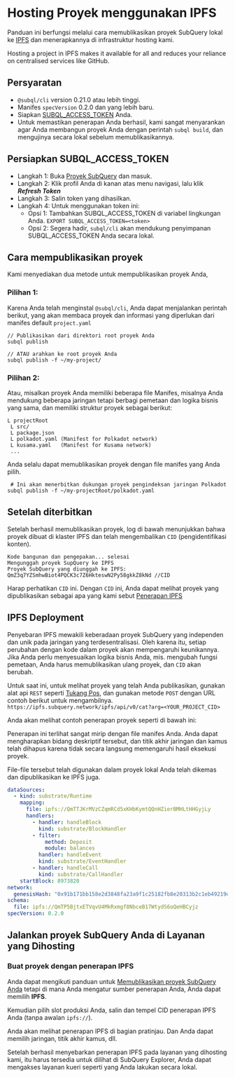 # Hosting Proyek menggunakan IPFS

Panduan ini berfungsi melalui cara memublikasikan proyek SubQuery lokal ke [IPFS](https://ipfs.io/) dan menerapkannya di infrastruktur hosting kami.

Hosting a project in IPFS makes it available for all and reduces your reliance on centralised services like GitHub.

## Persyaratan

- `@subql/cli` version 0.21.0 atau lebih tinggi.
- Manifes `specVersion` 0.2.0 dan yang lebih baru.
- Siapkan [SUBQL_ACCESS_TOKEN](#prepare-your-subql-access-token) Anda.
- Untuk memastikan penerapan Anda berhasil, kami sangat menyarankan agar Anda membangun proyek Anda dengan perintah `subql build`, dan mengujinya secara lokal sebelum memublikasikannya.

## Persiapkan SUBQL_ACCESS_TOKEN

- Langkah 1: Buka [Proyek SubQuery](https://project.subquery.network/) dan masuk.
- Langkah 2: Klik profil Anda di kanan atas menu navigasi, lalu klik **_Refresh Token_**
- Langkah 3: Salin token yang dihasilkan.
- Langkah 4: Untuk menggunakan token ini:
  - Opsi 1: Tambahkan SUBQL_ACCESS_TOKEN di variabel lingkungan Anda. `EXPORT SUBQL_ACCESS_TOKEN=<token>`
  - Opsi 2: Segera hadir, `subql/cli` akan mendukung penyimpanan SUBQL_ACCESS_TOKEN Anda secara lokal.

## Cara mempublikasikan proyek

Kami menyediakan dua metode untuk mempublikasikan proyek Anda,

### Pilihan 1:

Karena Anda telah menginstal `@subql/cli`, Anda dapat menjalankan perintah berikut, yang akan membaca proyek dan informasi yang diperlukan dari manifes default `project.yaml`

```
// Publikasikan dari direktori root proyek Anda
subql publish

// ATAU arahkan ke root proyek Anda
subql publish -f ~/my-project/
```

### Pilihan 2:

Atau, misalkan proyek Anda memiliki beberapa file Manifes, misalnya Anda mendukung beberapa jaringan tetapi berbagi pemetaan dan logika bisnis yang sama, dan memiliki struktur proyek sebagai berikut:

```
L projectRoot
 L src/
 L package.json
 L polkadot.yaml (Manifest for Polkadot network)
 L kusama.yaml   (Manifest for Kusama network)
 ...
```

Anda selalu dapat memublikasikan proyek dengan file manifes yang Anda pilih.

```
 # Ini akan menerbitkan dukungan proyek pengindeksan jaringan Polkadot
subql publish -f ~/my-projectRoot/polkadot.yaml
```

## Setelah diterbitkan

Setelah berhasil memublikasikan proyek, log di bawah menunjukkan bahwa proyek dibuat di klaster IPFS dan telah mengembalikan `CID` (pengidentifikasi konten).

```
Kode bangunan dan pengepakan... selesai
Mengunggah proyek SupQuery ke IPFS
Proyek SubQuery yang diunggah ke IPFS: QmZ3q7YZSmhwBiot4PQCK3c7Z6HkteswN2Py58gkkZ8kNd //CID
```

Harap perhatikan `CID` ini. Dengan `CID` ini, Anda dapat melihat proyek yang dipublikasikan sebagai apa yang kami sebut [Penerapan IPFS](#ipfs-deployment)

## IPFS Deployment

Penyebaran IPFS mewakili keberadaan proyek SubQuery yang independen dan unik pada jaringan yang terdesentralisasi. Oleh karena itu, setiap perubahan dengan kode dalam proyek akan mempengaruhi keunikannya. Jika Anda perlu menyesuaikan logika bisnis Anda, mis. mengubah fungsi pemetaan, Anda harus memublikasikan ulang proyek, dan `CID` akan berubah.

Untuk saat ini, untuk melihat proyek yang telah Anda publikasikan, gunakan alat api `REST` seperti [Tukang Pos](https://web.postman.co/), dan gunakan metode `POST` dengan URL contoh berikut untuk mengambilnya. `https://ipfs.subquery.network/ipfs/api/v0/cat?arg=<YOUR_PROJECT_CID>`

Anda akan melihat contoh penerapan proyek seperti di bawah ini:

Penerapan ini terlihat sangat mirip dengan file manifes Anda. Anda dapat mengharapkan bidang deskriptif tersebut, dan titik akhir jaringan dan kamus telah dihapus karena tidak secara langsung memengaruhi hasil eksekusi proyek.

File-file tersebut telah digunakan dalam proyek lokal Anda telah dikemas dan dipublikasikan ke IPFS juga.

```yaml
dataSources:
  - kind: substrate/Runtime
    mapping:
      file: ipfs://QmTTJKrMVzCZqmRCd5xKHbKymtQQnHZierBMHLtHHGyjLy
      handlers:
        - handler: handleBlock
          kind: substrate/BlockHandler
        - filter:
            method: Deposit
            module: balances
          handler: handleEvent
          kind: substrate/EventHandler
        - handler: handleCall
          kind: substrate/CallHandler
    startBlock: 8973820
network:
  genesisHash: "0x91b171bb158e2d3848fa23a9f1c25182fb8e20313b2c1eb49219da7a70ce90c3"
schema:
  file: ipfs://QmTP5BjtxETVqvU4MkRxmgf8NbceB17WtydS6oQeHBCyjz
specVersion: 0.2.0
```

## Jalankan proyek SubQuery Anda di Layanan yang Dihosting

### Buat proyek dengan penerapan IPFS

Anda dapat mengikuti panduan untuk [Memublikasikan proyek SubQuery Anda](publish.md) tetapi di mana Anda mengatur sumber penerapan Anda, Anda dapat memilih **IPFS**.

Kemudian pilih slot produksi Anda, salin dan tempel CID penerapan IPFS Anda (tanpa awalan `ipfs://`).

Anda akan melihat penerapan IPFS di bagian pratinjau. Dan Anda dapat memilih jaringan, titik akhir kamus, dll.

Setelah berhasil menyebarkan penerapan IPFS pada layanan yang dihosting kami, itu harus tersedia untuk dilihat di SubQuery Explorer, Anda dapat mengakses layanan kueri seperti yang Anda lakukan secara lokal.
